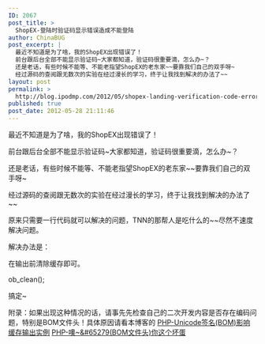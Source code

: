 ```yaml
---
ID: 2067
post_title: >
  ShopEX-登陆时验证码显示错误造成不能登陆
author: ChinaBUG
post_excerpt: |
  最近不知道是为了啥，我的ShopEX出现错误了！
  前台跟后台全部不能显示验证码~大家都知道，验证码很重要滴，怎么办~？
  还是老话，有些时候不能等、不能老指望ShopEX的老东家~~要靠我们自己的双手呀~
  经过源码的查阅跟无数次的实验在经过漫长的学习，终于让我找到解决的办法了~~
layout: post
permalink: >
  http://blog.ipodmp.com/2012/05/shopex-landing-verification-code-error-caused-by-not-landing.html
published: true
post_date: 2012-05-28 21:11:46
---
```

最近不知道是为了啥，我的ShopEX出现错误了！

前台跟后台全部不能显示验证码~大家都知道，验证码很重要滴，怎么办~？

还是老话，有些时候不能等、不能老指望ShopEX的老东家~~要靠我们自己的双手呀~

经过源码的查阅跟无数次的实验在经过漫长的学习，终于让我找到解决的办法了~~

原来只需要一行代码就可以解决的问题，TNN的那帮人是吃什么的~~尽然不速度解决问题。

解决办法是：

在输出前清除缓存即可。

ob_clean();

搞定~

附录：如果出现这种情况的话，请事先先检查自己的二次开发内容是否存在编码问题，特别是BOM文件头！具体原因请看本博客的 <a title="PHP-Unicode签名(BOM)影响缓存输出实例" href="http://blog.ipodmp.com/archives/php-unicode-signature-bom-affect-cache-output-example/">PHP-Unicode签名(BOM)影响缓存输出实例</a> <a title="PHP-噢~&amp;#65279(BOM文件头)你这个坏蛋" href="http://blog.ipodmp.com/archives/php-oh-bom-header-you-scoundrel/">PHP-噢~&amp;#65279(BOM文件头)你这个坏蛋</a>